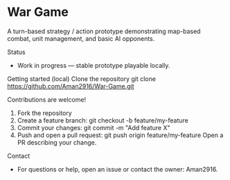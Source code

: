 # War Game

A turn-based strategy / action prototype demonstrating map-based combat, unit management, and basic AI opponents.

Status
- Work in progress — stable prototype playable locally.


Getting started (local)
Clone the repository
git clone https://github.com/Aman2916/War-Game.git


Contributions are welcome!

1. Fork the repository
2. Create a feature branch:
   git checkout -b feature/my-feature
3. Commit your changes:
   git commit -m "Add feature X"
4. Push and open a pull request:
   git push origin feature/my-feature
   Open a PR describing your change.


Contact
- For questions or help, open an issue or contact the owner: Aman2916.
